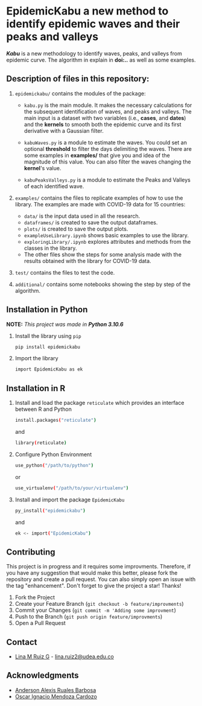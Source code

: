 # EpidemicKabu a new method to identify epidemic waves and their peaks and valleys

***Kabu*** is a new methodology to identify waves, peaks, and valleys from epidemic curve. The algorithm in explain in **doi:..** as well as some examples.

## Description of files in this repository:

1. `epidemickabu/` contains the modules of the package:

   * `kabu.py` is the main module. It makes the necessary calculations for the subsequent identification of waves, and peaks and valleys. The main input is a dataset with two variables (i.e., **cases**, and **dates**) and the **kernels** to smooth both the epidemic curve and its first derivative with a Gaussian filter.

   * `kabuWaves.py` is a module to estimate the waves. You could set an optional **threshold** to filter the days delimiting the waves. There are some examples in **examples/** that give you and idea of the magnitude of this value. You can also filter the waves changing the **kernel**'s value.

   * `kabuPeaksValleys.py` is a module to estimate the Peaks and Valleys of each identified wave.
     
2. `examples/` contains the files to replicate examples of how to use the library. The examples are made with COVID-19 data for 15 countries:
   * `data/` is the input data used in all the research.
   * `dataframes/` is created to save the output dataframes.
   * `plots/` is created to save the output plots.
   * `exampleUseLibrary.ipynb` shows basic examples to use the library.
   * `exploringLibrary/.ipynb` explores attributes and methods from the classes in the library.
   * The other files show the steps for some analysis made with the results obtained with the library for COVID-19 data.

3. `test/` contains the files to test the code.

4. `additional/` contains some notebooks showing the step by step of the algorithm.

## Installation in Python

**NOTE:** *This project was made in* ***Python 3.10.6***

1. Install the library using `pip`
   ```sh 
   pip install epidemickabu
   ```
2. Import the library
   ```sh 
   import EpidemicKabu as ek
   ```

## Installation in R


1. Install and load the package `reticulate` which provides an interface between R and Python
   ```sh 
   install.packages("reticulate")
   ```
   and
   ```sh 
   library(reticulate)
   ```
2. Configure Python Environment
   ```sh 
   use_python("/path/to/python")
   ```
   or
   ```sh 
   use_virtualenv("/path/to/your/virtualenv")
   ```
3. Install and import the package `EpidemicKabu`
   ```sh 
   py_install("epidemickabu")
   ```
   and
   ```sh 
   ek <- import("EpidemicKabu")
   ```

## Contributing

This project is in progress and it requires some improvments. Therefore, if you have any suggestion that would make this better, please fork the repository and create a pull request. You can also simply open an issue with the tag "enhancement". Don't forget to give the project a star! Thanks!

1. Fork the Project
2. Create your Feature Branch (`git checkout -b feature/improvments`)
3. Commit your Changes (`git commit -m 'Adding some improvment`)
4. Push to the Branch (`git push origin feature/improvments`)
5. Open a Pull Request

## Contact

* [Lina M Ruiz G](https://co.linkedin.com/in/lina-marcela-ruiz-galvis-465896209) - lina.ruiz2@udea.edu.co

## Acknowledgments
* [Anderson Alexis Ruales Barbosa](https://co.linkedin.com/in/anderson-alexis-ruales-b27638199?original_referer=https%3A%2F%2Fwww.google.com%2F)
* [Oscar Ignacio Mendoza Cardozo](https://loop.frontiersin.org/people/2156647/overview)

    
    
    
    
   
